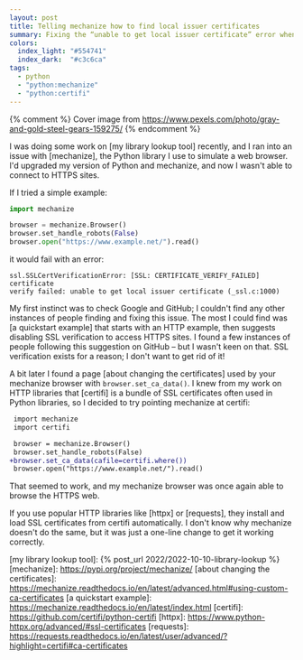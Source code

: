 ```yaml
---
layout: post
title: Telling mechanize how to find local issuer certificates
summary: Fixing the “unable to get local issuer certificate” error when using mechanize.Browser.
colors:
  index_light: "#554741"
  index_dark:  "#c3c6ca"
tags: 
  - python
  - "python:mechanize"
  - "python:certifi"
---
```


{% comment %}
  Cover image from https://www.pexels.com/photo/gray-and-gold-steel-gears-159275/
{% endcomment %}

I was doing some work on [my library lookup tool] recently, and I ran into an issue with [mechanize], the Python library I use to simulate a web browser.
I'd upgraded my version of Python and mechanize, and now I wasn't able to connect to HTTPS sites.

If I tried a simple example:

```python
import mechanize

browser = mechanize.Browser()
browser.set_handle_robots(False)
browser.open("https://www.example.net/").read()
```

it would fail with an error:

```
ssl.SSLCertVerificationError: [SSL: CERTIFICATE_VERIFY_FAILED] certificate
verify failed: unable to get local issuer certificate (_ssl.c:1000)
```

My first instinct was to check Google and GitHub; I couldn't find any other instances of people finding and fixing this issue.
The most I could find was [a quickstart example] that starts with an HTTP example, then suggests disabling SSL verification to access HTTPS sites.
I found a few instances of people following this suggestion on GitHub – but I wasn't keen on that.
SSL verification exists for a reason; I don't want to get rid of it!

A bit later I found a page [about changing the certificates] used by your mechanize browser with `browser.set_ca_data()`.
I knew from my work on HTTP libraries that [certifi] is a bundle of SSL certificates often used in Python libraries, so I decided to try pointing mechanize at certifi:

```diff
 import mechanize
 import certifi

 browser = mechanize.Browser()
 browser.set_handle_robots(False)
+browser.set_ca_data(cafile=certifi.where())
 browser.open("https://www.example.net/").read()
```

That seemed to work, and my mechanize browser was once again able to browse the HTTPS web.

If you use popular HTTP libraries like [httpx] or [requests], they install and load SSL certificates from certifi automatically.
I don't know why mechanize doesn't do the same, but it was just a one-line change to get it working correctly.

[my library lookup tool]: {% post_url 2022/2022-10-10-library-lookup %}
[mechanize]: https://pypi.org/project/mechanize/
[about changing the certificates]: https://mechanize.readthedocs.io/en/latest/advanced.html#using-custom-ca-certificates
[a quickstart example]: https://mechanize.readthedocs.io/en/latest/index.html
[certifi]: https://github.com/certifi/python-certifi
[httpx]: https://www.python-httpx.org/advanced/#ssl-certificates
[requests]: https://requests.readthedocs.io/en/latest/user/advanced/?highlight=certifi#ca-certificates

<!--

Traceback (most recent call last):
  File "/private/var/folders/3s/tb0f2zjd6gq7f9x0k2_r0ndw0000gn/T/tmp.i2QQ1FRh/.venv/lib/python3.12/site-packages/mechanize/_urllib2_fork.py", line 1242, in do_open
    h.request(str(req.get_method()), str(req.get_selector()), req.data,
  File "/Library/Frameworks/Python.framework/Versions/3.12/lib/python3.12/http/client.py", line 1319, in request
    self._send_request(method, url, body, headers, encode_chunked)
  File "/Library/Frameworks/Python.framework/Versions/3.12/lib/python3.12/http/client.py", line 1365, in _send_request
    self.endheaders(body, encode_chunked=encode_chunked)
  File "/Library/Frameworks/Python.framework/Versions/3.12/lib/python3.12/http/client.py", line 1314, in endheaders
    self._send_output(message_body, encode_chunked=encode_chunked)
  File "/Library/Frameworks/Python.framework/Versions/3.12/lib/python3.12/http/client.py", line 1074, in _send_output
    self.send(msg)
  File "/Library/Frameworks/Python.framework/Versions/3.12/lib/python3.12/http/client.py", line 1018, in send
    self.connect()
  File "/Library/Frameworks/Python.framework/Versions/3.12/lib/python3.12/http/client.py", line 1460, in connect
    self.sock = self._context.wrap_socket(self.sock,
                ^^^^^^^^^^^^^^^^^^^^^^^^^^^^^^^^^^^^
  File "/Library/Frameworks/Python.framework/Versions/3.12/lib/python3.12/ssl.py", line 455, in wrap_socket
    return self.sslsocket_class._create(
           ^^^^^^^^^^^^^^^^^^^^^^^^^^^^^
  File "/Library/Frameworks/Python.framework/Versions/3.12/lib/python3.12/ssl.py", line 1046, in _create
    self.do_handshake()
  File "/Library/Frameworks/Python.framework/Versions/3.12/lib/python3.12/ssl.py", line 1317, in do_handshake
    self._sslobj.do_handshake()
ssl.SSLCertVerificationError: [SSL: CERTIFICATE_VERIFY_FAILED] certificate verify failed: unable to get local issuer certificate (_ssl.c:1000)

During handling of the above exception, another exception occurred:

Traceback (most recent call last):
  File "/private/var/folders/3s/tb0f2zjd6gq7f9x0k2_r0ndw0000gn/T/tmp.i2QQ1FRh/s.py", line 5, in <module>
    browser.open("https://www.example.net/").read()
    ^^^^^^^^^^^^^^^^^^^^^^^^^^^^^^^^^^^^^^^^
  File "/private/var/folders/3s/tb0f2zjd6gq7f9x0k2_r0ndw0000gn/T/tmp.i2QQ1FRh/.venv/lib/python3.12/site-packages/mechanize/_mechanize.py", line 257, in open
    return self._mech_open(url_or_request, data, timeout=timeout)
           ^^^^^^^^^^^^^^^^^^^^^^^^^^^^^^^^^^^^^^^^^^^^^^^^^^^^^^
  File "/private/var/folders/3s/tb0f2zjd6gq7f9x0k2_r0ndw0000gn/T/tmp.i2QQ1FRh/.venv/lib/python3.12/site-packages/mechanize/_mechanize.py", line 287, in _mech_open
    response = UserAgentBase.open(self, request, data)
               ^^^^^^^^^^^^^^^^^^^^^^^^^^^^^^^^^^^^^^^
  File "/private/var/folders/3s/tb0f2zjd6gq7f9x0k2_r0ndw0000gn/T/tmp.i2QQ1FRh/.venv/lib/python3.12/site-packages/mechanize/_opener.py", line 193, in open
    response = urlopen(self, req, data)
               ^^^^^^^^^^^^^^^^^^^^^^^^
  File "/private/var/folders/3s/tb0f2zjd6gq7f9x0k2_r0ndw0000gn/T/tmp.i2QQ1FRh/.venv/lib/python3.12/site-packages/mechanize/_urllib2_fork.py", line 431, in _open
    result = self._call_chain(self.handle_open, protocol, protocol +
             ^^^^^^^^^^^^^^^^^^^^^^^^^^^^^^^^^^^^^^^^^^^^^^^^^^^^^^^
  File "/private/var/folders/3s/tb0f2zjd6gq7f9x0k2_r0ndw0000gn/T/tmp.i2QQ1FRh/.venv/lib/python3.12/site-packages/mechanize/_urllib2_fork.py", line 420, in _call_chain
    result = func(*args)
             ^^^^^^^^^^^
  File "/private/var/folders/3s/tb0f2zjd6gq7f9x0k2_r0ndw0000gn/T/tmp.i2QQ1FRh/.venv/lib/python3.12/site-packages/mechanize/_urllib2_fork.py", line 1296, in https_open
    return self.do_open(conn_factory, req)
           ^^^^^^^^^^^^^^^^^^^^^^^^^^^^^^^
  File "/private/var/folders/3s/tb0f2zjd6gq7f9x0k2_r0ndw0000gn/T/tmp.i2QQ1FRh/.venv/lib/python3.12/site-packages/mechanize/_urllib2_fork.py", line 1246, in do_open
    raise URLError(err)
urllib.error.URLError: <urlopen error [SSL: CERTIFICATE_VERIFY_FAILED] certificate verify failed: unable to get local issuer certificate (_ssl.c:1000)>

-->
